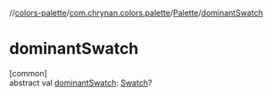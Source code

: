 //[colors-palette](../../../index.md)/[com.chrynan.colors.palette](../index.md)/[Palette](index.md)/[dominantSwatch](dominant-swatch.md)

# dominantSwatch

[common]\
abstract val [dominantSwatch](dominant-swatch.md): [Swatch](../-swatch/index.md)?
